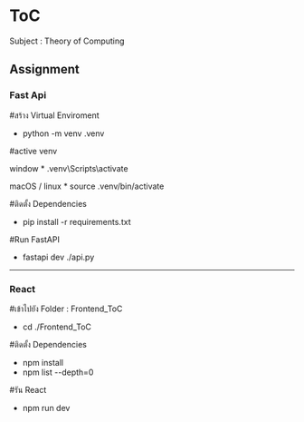 # ToC
Subject : Theory of Computing

Assignment
------------------------------------------------
### Fast Api

#สร้าง Virtual Enviroment

  * python -m venv .venv

#active venv

  window
    * .venv\Scripts\activate
  
  macOS / linux
    * source .venv/bin/activate

#ติดตั้ง Dependencies

   * pip install -r requirements.txt

#Run FastAPI
  * fastapi dev ./api.py

------------------------------------------------
### React

#เข้าไปยัง Folder : Frontend_ToC

  * cd ./Frontend_ToC

#ติดตั้ง Dependencies
  * npm install
  * npm list --depth=0

#รัน React
  * npm run dev
